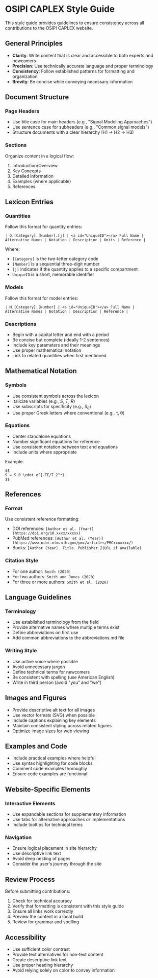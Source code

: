 # OSIPI CAPLEX Style Guide

This style guide provides guidelines to ensure consistency across all contributions to the OSIPI CAPLEX website.

## General Principles

- **Clarity**: Write content that is clear and accessible to both experts and newcomers
- **Precision**: Use technically accurate language and proper terminology
- **Consistency**: Follow established patterns for formatting and organization
- **Brevity**: Be concise while conveying necessary information

## Document Structure

### Page Headers

- Use title case for main headers (e.g., "Signal Modeling Approaches")
- Use sentence case for subheaders (e.g., "Common signal models")
- Structure documents with a clear hierarchy (H1 → H2 → H3)

### Sections

Organize content in a logical flow:
1. Introduction/Overview
2. Key Concepts
3. Detailed Information
4. Examples (where applicable)
5. References

## Lexicon Entries

### Quantities

Follow this format for quantity entries:

```
| Q.[Category].[Number].[j] | <a id="UniqueID"></a> Full Name | Alternative Names | Notation | Description | Units | Reference |
```

Where:
- `[Category]` is the two-letter category code
- `[Number]` is a sequential three-digit number
- `[j]` indicates if the quantity applies to a specific compartment
- `UniqueID` is a short, memorable identifier

### Models

Follow this format for model entries:

```
| M.[Category].[Number] | <a id="UniqueID"></a> Full Name | Alternative Names | Notation | Description | Reference |
```

### Descriptions

- Begin with a capital letter and end with a period
- Be concise but complete (ideally 1-2 sentences)
- Include key parameters and their meanings
- Use proper mathematical notation
- Link to related quantities when first mentioned

## Mathematical Notation

### Symbols

- Use consistent symbols across the lexicon
- Italicize variables (e.g., *S*, *T*, *R*)
- Use subscripts for specificity (e.g., *S<sub>0</sub>*)
- Use proper Greek letters where conventional (e.g., τ, θ)

### Equations

- Center standalone equations
- Number significant equations for reference
- Use consistent notation between text and equations
- Include units where appropriate

Example:
```
$$
S = S_0 \cdot e^{-TE/T_2^*}
$$
```

## References

### Format

Use consistent reference formatting:

- DOI references: `[Author et al. (Year)](https://doi.org/10.xxxx/xxxxx)`
- PubMed references: `[Author et al. (Year)](https://www.ncbi.nlm.nih.gov/pmc/articles/PMCxxxxxxx/)`
- Books: `[Author (Year). Title. Publisher.](URL if available)`

### Citation Style

- For one author: `Smith (2020)`
- For two authors: `Smith and Jones (2020)`
- For three or more authors: `Smith et al. (2020)`

## Language Guidelines

### Terminology

- Use established terminology from the field
- Provide alternative names where multiple terms exist
- Define abbreviations on first use
- Add common abbreviations to the abbreviations.md file

### Writing Style

- Use active voice where possible
- Avoid unnecessary jargon
- Define technical terms for newcomers
- Be consistent with spelling (use American English)
- Write in third person (avoid "you" and "we")

## Images and Figures

- Provide descriptive alt text for all images
- Use vector formats (SVG) when possible
- Include captions explaining key elements
- Maintain consistent styling across related figures
- Optimize image sizes for web viewing

## Examples and Code

- Include practical examples where helpful
- Use syntax highlighting for code blocks
- Comment code examples thoroughly
- Ensure code examples are functional

## Website-Specific Elements

### Interactive Elements

- Use expandable sections for supplementary information
- Use tabs for alternative approaches or implementations
- Include tooltips for technical terms

### Navigation

- Ensure logical placement in site hierarchy
- Use descriptive link text
- Avoid deep nesting of pages
- Consider the user's journey through the site

## Review Process

Before submitting contributions:

1. Check for technical accuracy
2. Verify that formatting is consistent with this style guide
3. Ensure all links work correctly
4. Preview the content in a local build
5. Review for grammar and spelling

## Accessibility

- Use sufficient color contrast
- Provide text alternatives for non-text content
- Create descriptive link text
- Use proper heading hierarchy
- Avoid relying solely on color to convey information
